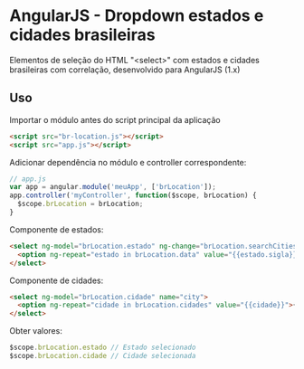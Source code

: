 # AngularJS - Dropdown estados e cidades brasileiras
Elementos de seleção do HTML "\<select\>" com estados e cidades brasileiras com correlação, desenvolvido para AngularJS (1.x)

## Uso

Importar o módulo antes do script principal da aplicação
```html
<script src="br-location.js"></script>
<script src="app.js"></script>
```

Adicionar dependência no módulo e controller correspondente:
```javascript
// app.js
var app = angular.module('meuApp', ['brLocation']);
app.controller('myController', function($scope, brLocation) {
  $scope.brLocation = brLocation;
}
```

Componente de estados:
```html
<select ng-model="brLocation.estado" ng-change="brLocation.searchCitiesByState(brLocation.estado)">
  <option ng-repeat="estado in brLocation.data" value="{{estado.sigla}}">{{estado.nome}}</option>
</select>
```

Componente de cidades:
```html
<select ng-model="brLocation.cidade" name="city">		
  <option ng-repeat="cidade in brLocation.cidades" value="{{cidade}}">{{cidade}}</option>
</select>
```

Obter valores:
```javascript
$scope.brLocation.estado // Estado selecionado
$scope.brLocation.cidade // Cidade selecionada
```
